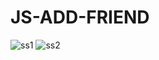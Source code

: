 # JS-ADD-FRIEND
![ss1](https://github.com/Harshal-Meher/JS-ADD-FRIEND/assets/134125835/40e35526-6d63-49eb-91a2-ed2fbf845275)
![ss2](https://github.com/Harshal-Meher/JS-ADD-FRIEND/assets/134125835/a8d3486a-27cb-476a-8582-927c51810016)
